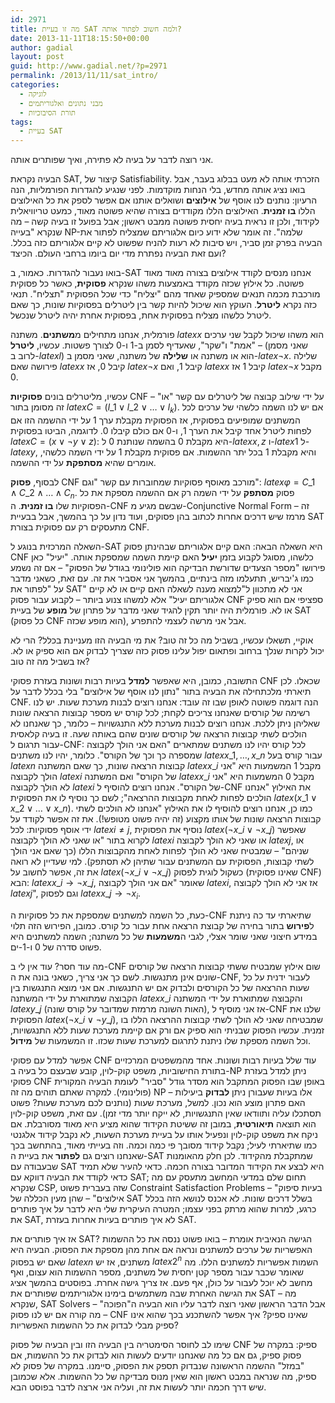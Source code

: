 ```yaml
---
id: 2971
title: מה זו בעיית SAT ולמה חשוב לפתור אותה?
date: 2013-11-11T18:15:50+00:00
author: gadial
layout: post
guid: http://www.gadial.net/?p=2971
permalink: /2013/11/11/sat_intro/
categories:
  - לוגיקה
  - מבני נתונים ואלגוריתמים
  - תורת הסיבוכיות
tags:
  - בעיית SAT
---
```

אני רוצה לדבר על בעיה לא פתירה, ואיך שפותרים אותה.

הבעיה נקראת SAT, קיצור של Satisfiability. הזכרתי אותה לא מעט בבלוג בעבר, אבל בואו נציג אותה מחדש, בלי הנחות מוקדמות. לפני שנגיע להגדרות הפורמליות, הנה הרעיון: נותנים לנו אוסף של **אילוצים** ושואלים אותנו אם אפשר לספק את כל האילוצים הללו **בו זמנית**. האילוצים הללו מקודדים בצורה שהיא פשוטה מאוד, כמעט טריוויאלית לקידוד, ולכן זו נראית בעיה יחסית פשוטה ממבט ראשון; אבל בפועל זו בעיה קשה &#8211; מה שנקרא "בעייה NP-שלמה". זה אומר שלא ידוע כיום אלגוריתם שמצליח לפתור את הבעיה בפרק זמן סביר, ויש סיבות לא רעות להניח שפשוט לא קיים אלגוריתם כזה בכלל. ועם זאת הבעיה נפתרת מדי יום ביומו ברחבי העולם. הכיצד?

בואו נעבור להגדרות. כאמור, ב-SAT אנחנו מנסים לקודד אילוצים בצורה מאוד מאוד פשוטה. כל אילוץ שכזה מקודד באמצעות משהו שנקרא **פסוקית**, כאשר כל פסוקית מורכבת מכמה תנאים שמספיק שאחד מהם "יצליח" כדי שכל הפסוקית "תצליח". תנאי כזה נקרא **ליטרל**. העוקץ הוא שיכול להיות קשר בין ליטרלים בפסוקיות שונות, כך שאם ליטרל כלשהו מצליח בפסוקית אחת, בפסוקית אחרת יהיה ליטרל שנכשל.

פורמלית, אנחנו מתחילים מ**משתנים**. משתנה $latex x$ הוא משהו שיכול לקבל שני ערכים &#8211; "אמת" ו"שקר", שאעדיף לסמן ב-1 ו-0 לצורך פשטות. עכשיו, **ליטרל** (שאני מסמן לרוב ב-$latex l$) הוא או משתנה או **שלילה** של משתנה, שאני מסמן ב-$latex \neg x$. שלילה פירושה שאם $latex x$ קיבל 0, אז $latex \neg x$ קיבל 1, ואם $latex x$ קיבל 1 אז $latex \neg x$ מקבל 0.

עכשיו, מליטרלים בונים **פסוקיות** CNF על ידי שילוב קבוצה של ליטרלים עם קשר "או" &#8211; זה מסומן בתור $latex C=\left(l\_{1}\vee l\_{2}\vee\dots\vee l_{k}\right)$. אם יש לנו השמה כלשהי של ערכים לכל המשתנים שמופיעים בפסוקית, אז הפסוקית מקבלת ערך 1 על ידי ההשמה הזו אם לפחות ליטרל אחד קיבל את הערך 1, ו-0 אם כולם קיבלו 0. לדוגמה, הביטו בפסוקית $latex C=\left(x\vee\neg y\vee z\right)$: היא מקבלת 0 בהשמה שנותנת 0 ל-$latex x,z$ ו-$latex 1$ ל-$latex y$, והיא מקבלת 1 בכל יתר ההשמות. אם פסוקית מקבלת 1 על ידי השמה כלשהי, אומרים שהיא **מסתפקת** על ידי ההשמה.

לבסוף, **פסוק** CNF מורכב מאוסף פסוקיות שמחוברות עם קשר "וגם": $latex \varphi=C\_{1}\wedge C\_{2}\wedge\dots\wedge C_{n}$. פסוק **מסתפק** על ידי השמה רק אם ההשמה מספקת את כל הפסוקיות שלו **בו זמנית**. ה-CNF שבשם מגיע מ-Conjunctive Normal Form &#8211; זה מרמז שיש דרכים אחרות לכתוב בהן פסוקים, ועוד נדון על כך בהמשך, אבל בבעיית SAT מתעסקים רק עם פסוקית בצורת CNF.

השאלה המרכזית בנוגע ל-SAT היא השאלה הבאה: האם קיים אלגוריתם שבהינתן פסוק CNF כלשהו, מסוגל לקבוע בזמן **יעיל** האם קיימת השמה שמספקת אותה. "יעיל" כאן פירושו "מספר הצעדים שדורשת הבדיקה הוא פולינומי בגודל של הפסוק" &#8211; אם זה נשמע כמו ג'יבריש, תתעלמו מזה בינתיים, בהמשך אני אסביר את זה. עם זאת, כשאני מדבר על "לפתור את SAT" אני לא מתכוון ל"למצוא מענה לשאלה האם קיים או לא קיים אלגוריתם יעיל" אלא למשהו צנוע ביותר &#8211; לקבוע עבור פסוק CNF ספציפי אם הוא ספיק או לא. פורמלית היה יותר תקין להגיד שאני מדבר על פתרון של **מופע** של בעיית SAT (כל פסוק CNF הוא מופע שכזה), אבל אני מרשה לעצמי להתפרע.

אוקיי, תשאלו עכשיו, בשביל מה כל זה טוב? את מי הבעיה הזו מעניינת בכלל? הרי לא יכול לקרות שנלך ברחוב ופתאום יפול עלינו פסוק כזה שצריך לבדוק אם הוא ספיק או לא. אז בשביל מה זה טוב?

התשובה, כמובן, היא שאפשר **למדל** בעיות רבות ושונות בעזרת פסוקי CNF שכאלו. לכן תיארתי מלכתחילה את הבעיה בתור "נתון לנו אוסף של אילוצים" בלי בכלל לדבר על CNF. הנה דוגמה פשוטה לאופן שבו זה עובד: אנחנו רוצים לבנות מערכת שעות. יש לנו רשימה של קורסים שאנחנו צריכים לקחת; לכל קורס יש מספר קבוצות הרצאה שונות שאליהן ניתן ללכת. אנחנו רוצים לבנות מערכת ללא התנגשויות &#8211; כלומר, כך שאנחנו לא הולכים לשתי קבוצות הרצאה של קורסים שונים שהם באותה שעה. זו בעיה קלאסית עבור תרגום ל-CNF: לכל קורס יהיו לנו משתנים שמתארים "האם אני הולך לקבוצה שמספרה כך וכך של הקורס". כלומר, יהיו לנו משתנים $latex x\_{1},\dots,x\_{n}$ עבור קורס בעל $latex n$ קבוצות הרצאה שונות, כך שאם המשתנה $latex x\_{i}$ מקבל 1 המשמעות היא "אני הולך לקבוצה $latex i$ של הקורס" ואם המשתנה $latex x\_{i}$ מקבל 0 המשמעות היא "אני לא הולך לקבוצה $latex i$ של הקורס". אנחנו רוצים להוסיף ל-CNF את האילוץ "אנחנו הולכים לפחות לאחת מקבוצות ההרצאה"; לשם כך נוסיף לו את הפסוקית $latex \left(x\_{1}\vee x\_{2}\vee\dots\vee x\_{n}\right)$. כמו כן, אנחנו רוצים להוסיף לו את האילוץ "אנחנו לא הולכים לשתי קבוצות הרצאה שונות של אותו מקצוע (זה יהיה פשוט מטופש!). את זה אפשר לקודד על ידי אוסף פסוקיות: לכל $latex i\ne j$, נוסיף את הפסוקית $latex \left(\neg x\_{i}\vee\neg x\_{j}\right)$ שאפשר לקרוא בתור "או שאני לא הולך לקבוצה $latex i$ או שאני לא הולך לקבוצה $latex j$, או שניהם" &#8211; שמבטיח שאני לא הולך לפחות לאחת מהקבוצות הללו (כך שאם אני הולך לשתי קבוצות, הפסוקית עם המשתנים עבור שתיהן לא תסתפק). למי שעדיין לא רואה את זה, אפשר לחשוב על $latex \left(\neg x\_{i}\vee\neg x\_{j}\right)$ כשקול לוגית לפסוק (שאינו פסוקית CNF) הבא: $latex x\_{i}\to\neg x\_{j}$, שאומר "אם אני הולך לקבוצה $latex i$, אז אני לא הולך לקבוצה $latex j$", וגם לפסוק $latex x\_{j}\to\neg x_{i}$.

כעת, כל השמה למשתנים שמספקת את כל פסוקיות ה-CNF שתיארתי עד כה ניתנת ל**פירוש** בתור בחירה של קבוצת הרצאה אחת עבור כל קורס. כמובן, הפירוש הזה תלוי במידע חיצוני שאני שומר אצלי, לגבי ה**משמעות** של כל משתנה; השמה למשתנים היא פשוט סדרה של 0 ו-1-ים.

מה עוד חסר? עוד אין לי ב-CNF שום אילוץ שמבטיח ששתי קבוצות הרצאה של קורסים שונים אינן מתנגשות. לשם כך אני צריך, כשאני בונה את ה-CNF, לעבור ידנית על כל שעות ההרצאה של כל הקורסים ולבדוק אם יש התנגשות. אם אני מוצא התנגשות בין הקבוצה שמתוארת על ידי המשתנה $latex x\_{i}$ והקבוצה שמתוארת על ידי המשתנה $latex y\_{j}$ (האות השונה מרמזת שמדובר על קורס שונה), אז אני מוסיף ל-CNF שלנו את הפסוקית $latex \left(\neg x\_{i}\vee\neg y\_{j}\right)$, שמבטיחה שאני לא הולך לשתי קבוצות ההרצאה הללו בו זמנית. עכשיו הפסוק שבניתי הוא ספיק אם ורק אם קיימת מערכת שעות ללא התנגשויות, וכל השמה מספקת שלו ניתנת לתרגום למערכת שעות שכזו. זו המשמעות של **מידול**.

אפשר למדל עם פסוקי CNF עוד שלל בעיות רבות ושונות. אחד מהמשפטים המרכזיים בתורת החישוביות, משפט קוק-לוין, קובע שבעצם כל בעיה ב-NP ניתן למדל בעזרת פסוקי CNF באופן שבו הפסוק המתקבל הוא מסדר גודל "סביר" לעומת הבעיה המקורית (פולינומי). למקרה שאתם תוהים מה זה NP &#8211; אלו בעיות שעבורן ניתן **לבדוק** ביעילות האם פתרון מוצע הוא נכון. למשל, מערכת שעות (נותנים לכם מערכת שעות? פשוט תסתכלו עליה ותוודאו שאין התנגשויות, לא ייקח יותר מדי זמן). עם זאת, משפט קוק-לוין הוא תוצאה **תיאורטית**, במובן זה ששיטת הקידוד שהוא מציע היא מאוד מסורבלת. אם ניקח את משפט קוק-לוין ונפעיל אותו על בעיית מערכת השעות, לא נקבל קידוד אלגנטי כמו שתיארתי לעיל; נקבל קידוד מסובך פי כמה וכמה. וזה בעייתי מאוד, בהתחשב בכך שאנחנו רוצים גם **לפתור** את בעיית ה-SAT שמתקבלת מהקידוד. לכן חלק מהאומנות שבעבודה עם SAT היא לבצע את הקידוד המדובר בצורה חכמה. כדאי להעיר שלא תמיד כדאי לקודד את הבעיה דווקא עם SAT; תחום שלם במדעי המחשב מתעסק עם מה שנקרא CSP, שזה בעברית פשוט Constraint Satisfaction Problems &#8211; "בעיות סיפוק אילוצים" &#8211; שהן מעין הכללה של SAT בשלל דרכים שונות. לא אכנס לנושא הזה בכלל כרגע, למרות שהוא מרתק בפני עצמו; המטרה העיקרית שלי היא לדבר על איך פותרים את SAT, לא איך פותרים בעיות אחרות בעזרת SAT.

אז איך פותרים את SAT? הגישה הנאיבית אומרת &#8211; בואו פשוט ננסה את כל ההשמות האפשריות של ערכים למשתנים ונראה אם אחת מהן מספקת את הפסוק. הבעיה היא שאם יש בפסוק $latex n$ משתנים, אז יש $latex 2^{n}$ השמות אפשריות למשתנים הללו. מה שאומר שכבר עבור מספר קטן יחסית של משתנים, מספר ההשמות הוא עצום, ואף מחשב לא יוכל לעבור על כולן, אף פעם. אז צריך גישה אחרת. בפוסטים בהמשך אציג את הגישה האחרת שבה משתמשים בימינו אלגוריתמים שפותרים את SAT &#8211; מה שנקרא, SAT Solvers &#8211; אבל הדבר הראשון שאני רוצה לדבר עליו הוא הבעיה ה"הפוכה" &#8211; מה קורה אם יש לנו פסוק CNF שאינו ספיק? איך אפשר להשתכנע בכך שהוא אינו ספיק מבלי לבדוק את כל ההשמות האפשריות?

שימו לב לחוסר הסימטריה בין הבעיה הזו ובין הבעיה של פסוק CNF ספיק: במקרה של פסוק ספיק, גם אם כל מה שאנחנו יודעים לעשות הוא לבדוק את כל ההשמות, אם "במזל" ההשמה הראשונה שנבדוק תספק את הפסוק, סיימנו. במקרה של פסוק לא ספיק, מה שנראה במבט ראשון הוא שאין מנוס מבדיקה של כל ההשמות. אלא שכמובן שיש דרך חכמה יותר לעשות את זה, ועליה אני ארצה לדבר בפוסט הבא.